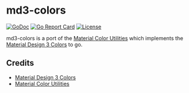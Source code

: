 # md3-colors

[![GoDoc](https://godoc.org/github.com/gio-eui/md3-colors?status.svg)](https://godoc.org/github.com/gio-eui/md3-colors)
[![Go Report Card](https://goreportcard.com/badge/github.com/gio-eui/md3-colors)](https://goreportcard.com/report/github.com/gio-eui/md3-colors)
[![License](https://img.shields.io/badge/License-MIT-blue.svg)](https://github.com/go-mods/avatar/blob/master/LICENSE)


md3-colors is a port of the [Material Color Utilities](https://github.com/material-foundation/material-color-utilities) which implements the [Material Design 3 Colors](https://m3.material.io/styles/color/overview) to go.


## Credits

- [Material Design 3 Colors](https://m3.material.io/styles/color/overview)
- [Material Color Utilities](https://github.com/material-foundation/material-color-utilities)
